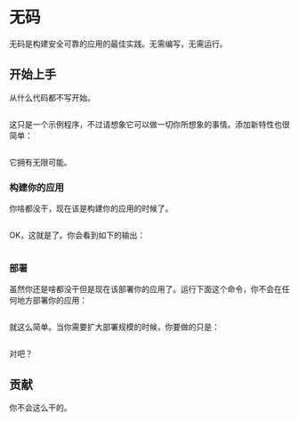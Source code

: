 # 无码

无码是构建安全可靠的应用的最佳实践。无需编写，无需运行。

## 开始上手

从什么代码都不写开始。

```

```

这只是一个示例程序，不过请想象它可以做一切你所想象的事情。添加新特性也很简单：

```

```

它拥有无限可能。

### 构建你的应用

你啥都没干，现在该是构建你的应用的时候了。

```

```

OK，这就是了。你会看到如下的输出：

```

```

### 部署

虽然你还是啥都没干但是现在该部署你的应用了。运行下面这个命令，你不会在任何地方部署你的应用：

```

```

就这么简单。当你需要扩大部署规模的时候，你要做的只是：

```

```

对吧？

## 贡献

你不会这么干的。
